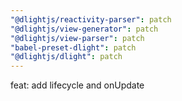 ```yaml
---
"@dlightjs/reactivity-parser": patch
"@dlightjs/view-generator": patch
"@dlightjs/view-parser": patch
"babel-preset-dlight": patch
"@dlightjs/dlight": patch
---
```


feat: add lifecycle and onUpdate
